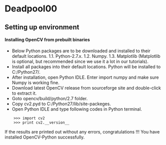 # Deadpool00
## Setting up environment

#### Installing OpenCV from prebuilt binaries

* Below Python packages are to be downloaded and installed to their default locations.
  1.1. Python-2.7.x.
  1.2. Numpy.
  1.3. Matplotlib (Matplotlib is optional, but recommended since we use it a lot in our tutorials).
* Install all packages into their default locations. Python will be installed to C:/Python27/.
* After installation, open Python IDLE. Enter import numpy and make sure Numpy is working fine.
* Download latest OpenCV release from sourceforge site and double-click to extract it.
* Goto opencv/build/python/2.7 folder.
* Copy cv2.pyd to C:/Python27/lib/site-packeges.
* Open Python IDLE and type following codes in Python terminal.
````
    >>> import cv2
    >>> print cv2.__version__
````
If the results are printed out without any errors, congratulations !!! You have installed OpenCV-Python successfully.
